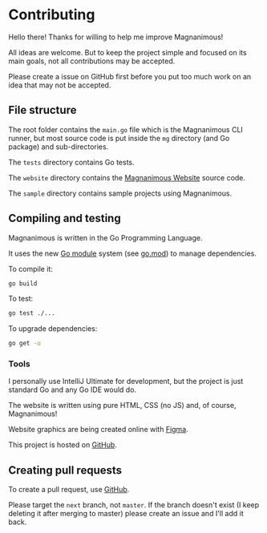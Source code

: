 # Contributing

Hello there! Thanks for willing to help me improve Magnanimous!

All ideas are welcome. But to keep the project simple and focused on its main goals, not all contributions may be
accepted.

Please create a issue on GitHub first before you put too much work on an idea that may not be accepted.

## File structure

The root folder contains the `main.go` file which is the Magnanimous CLI runner, but most source code is put inside
the `mg` directory (and Go package) and sub-directories.

The `tests` directory contains Go tests.

The `website` directory contains the [Magnanimous Website](https://renatoathaydes.github.io/magnanimous) source code.

The `sample` directory contains sample projects using Magnanimous.

## Compiling and testing

Magnanimous is written in the Go Programming Language.

It uses the new [Go module](https://github.com/golang/go/wiki/Modules) system (see [go.mod](go.mod))
to manage dependencies.

To compile it:

```bash
go build
```

To test:

```bash
go test ./...
```

To upgrade dependencies:

```bash
go get -u
```

### Tools

I personally use IntelliJ Ultimate for development, but the project is just standard Go and any Go IDE would do.

The website is written using pure HTML, CSS (no JS) and, of course, Magnanimous!

Website graphics are being created online with [Figma](https://www.figma.com/file/WWNwFQocI5vDQd2pdwJzCHJ3/magnanimous-transformation?node-id=0%3A1).

This project is hosted on [GitHub](https://github.com/).

## Creating pull requests

To create a pull request, use [GitHub](https://help.github.com/en/articles/about-pull-requests).

Please target the `next` branch, not `master`. If the branch doesn't exist (I keep deleting it after merging to master)
please create an issue and I'll add it back.